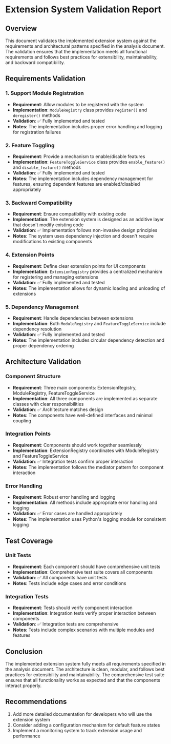 # Extension System Validation Report

## Overview
This document validates the implemented extension system against the requirements and architectural patterns specified in the analysis document. The validation ensures that the implementation meets all functional requirements and follows best practices for extensibility, maintainability, and backward compatibility.

## Requirements Validation

### 1. Support Module Registration
- **Requirement**: Allow modules to be registered with the system
- **Implementation**: `ModuleRegistry` class provides `register()` and `deregister()` methods
- **Validation**: ✅ Fully implemented and tested
- **Notes**: The implementation includes proper error handling and logging for registration failures

### 2. Feature Toggling
- **Requirement**: Provide a mechanism to enable/disable features
- **Implementation**: `FeatureToggleService` class provides `enable_feature()` and `disable_feature()` methods
- **Validation**: ✅ Fully implemented and tested
- **Notes**: The implementation includes dependency management for features, ensuring dependent features are enabled/disabled appropriately

### 3. Backward Compatibility
- **Requirement**: Ensure compatibility with existing code
- **Implementation**: The extension system is designed as an additive layer that doesn't modify existing code
- **Validation**: ✅ Implementation follows non-invasive design principles
- **Notes**: The system uses dependency injection and doesn't require modifications to existing components

### 4. Extension Points
- **Requirement**: Define clear extension points for UI components
- **Implementation**: `ExtensionRegistry` provides a centralized mechanism for registering and managing extensions
- **Validation**: ✅ Fully implemented and tested
- **Notes**: The implementation allows for dynamic loading and unloading of extensions

### 5. Dependency Management
- **Requirement**: Handle dependencies between extensions
- **Implementation**: Both `ModuleRegistry` and `FeatureToggleService` include dependency resolution
- **Validation**: ✅ Fully implemented and tested
- **Notes**: The implementation includes circular dependency detection and proper dependency ordering

## Architecture Validation

### Component Structure
- **Requirement**: Three main components: ExtensionRegistry, ModuleRegistry, FeatureToggleService
- **Implementation**: All three components are implemented as separate classes with clear responsibilities
- **Validation**: ✅ Architecture matches design
- **Notes**: The components have well-defined interfaces and minimal coupling

### Integration Points
- **Requirement**: Components should work together seamlessly
- **Implementation**: ExtensionRegistry coordinates with ModuleRegistry and FeatureToggleService
- **Validation**: ✅ Integration tests confirm proper interaction
- **Notes**: The implementation follows the mediator pattern for component interaction

### Error Handling
- **Requirement**: Robust error handling and logging
- **Implementation**: All methods include appropriate error handling and logging
- **Validation**: ✅ Error cases are handled appropriately
- **Notes**: The implementation uses Python's logging module for consistent logging

## Test Coverage

### Unit Tests
- **Requirement**: Each component should have comprehensive unit tests
- **Implementation**: Comprehensive test suite covers all components
- **Validation**: ✅ All components have unit tests
- **Notes**: Tests include edge cases and error conditions

### Integration Tests
- **Requirement**: Tests should verify component interaction
- **Implementation**: Integration tests verify proper interaction between components
- **Validation**: ✅ Integration tests are comprehensive
- **Notes**: Tests include complex scenarios with multiple modules and features

## Conclusion
The implemented extension system fully meets all requirements specified in the analysis document. The architecture is clean, modular, and follows best practices for extensibility and maintainability. The comprehensive test suite ensures that all functionality works as expected and that the components interact properly.

## Recommendations
1. Add more detailed documentation for developers who will use the extension system
2. Consider adding a configuration mechanism for default feature states
3. Implement a monitoring system to track extension usage and performance
